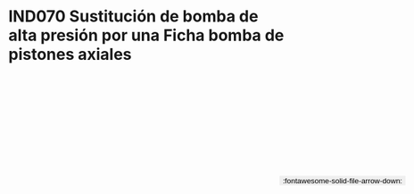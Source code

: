 
# IND070  Sustitución de bomba de alta presión por una Ficha bomba de pistones axiales

<a href='../IND070  Sustitución de bomba de alta presión por una Ficha bomba de pistones axiales.pdf' download>
<button class='md-button -primary' 
id='download-btn' style="position: fixed; top: 10%; right: 20px; 
        transform: translateY(-50%); z-index: 1000;  border: none; ">
:fontawesome-solid-file-arrow-down: 
</button>
</a>

<div 
    id='../IND070  Sustitución de bomba de alta presión por una Ficha bomba de pistones axiales.pdf' 
    data-pdf-url='../IND070  Sustitución de bomba de alta presión por una Ficha bomba de pistones axiales.pdf'
    style=' width: 100%; height: auto;overflow: auto;'>
</div>

